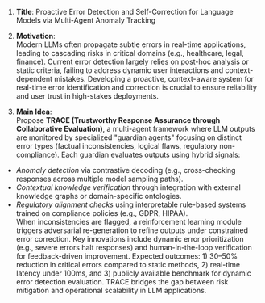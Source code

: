 1. **Title**: Proactive Error Detection and Self-Correction for Language Models via Multi-Agent Anomaly Tracking  

2. **Motivation**:  
Modern LLMs often propagate subtle errors in real-time applications, leading to cascading risks in critical domains (e.g., healthcare, legal, finance). Current error detection largely relies on post-hoc analysis or static criteria, failing to address dynamic user interactions and context-dependent mistakes. Developing a proactive, context-aware system for real-time error identification and correction is crucial to ensure reliability and user trust in high-stakes deployments.  

3. **Main Idea**:  
Propose **TRACE (Trustworthy Response Assurance through Collaborative Evaluation)**, a multi-agent framework where LLM outputs are monitored by specialized "guardian agents" focusing on distinct error types (factual inconsistencies, logical flaws, regulatory non-compliance). Each guardian evaluates outputs using hybrid signals:  
- *Anomaly detection* via contrastive decoding (e.g., cross-checking responses across multiple model sampling paths).  
- *Contextual knowledge verification* through integration with external knowledge graphs or domain-specific ontologies.  
- *Regulatory alignment checks* using interpretable rule-based systems trained on compliance policies (e.g., GDPR, HIPAA).  
When inconsistencies are flagged, a reinforcement learning module triggers adversarial re-generation to refine outputs under constrained error correction. Key innovations include dynamic error prioritization (e.g., severe errors halt responses) and human-in-the-loop verification for feedback-driven improvement. Expected outcomes: 1) 30–50% reduction in critical errors compared to static methods, 2) real-time latency under 100ms, and 3) publicly available benchmark for dynamic error detection evaluation. TRACE bridges the gap between risk mitigation and operational scalability in LLM applications.